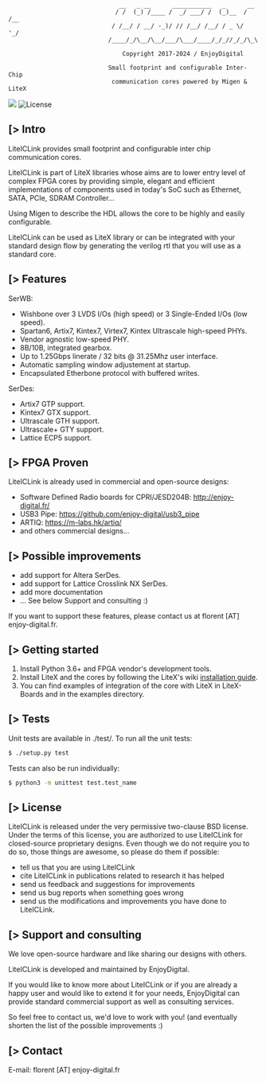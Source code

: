 ```
                               __   _ __      ___________   _      __
                              / /  (_) /____ /  _/ ___/ /  (_)__  / /__
                             / /__/ / __/ -_)/ // /__/ /__/ / _ \/  '_/
                            /____/_/\__/\__/___/\___/____/_/_//_/_/\_\

                                Copyright 2017-2024 / EnjoyDigital

                            Small footprint and configurable Inter-Chip
                             communication cores powered by Migen & LiteX
```

[![](https://github.com/enjoy-digital/liteiclink/workflows/ci/badge.svg)](https://github.com/enjoy-digital/liteiclink/actions) ![License](https://img.shields.io/badge/License-BSD%202--Clause-orange.svg)


[> Intro
--------
LiteICLink provides small footprint and configurable inter chip communication
cores.

LiteICLink is part of LiteX libraries whose aims are to lower entry level of
complex FPGA cores by providing simple, elegant and efficient implementations
of components used in today's SoC such as Ethernet, SATA, PCIe, SDRAM Controller...

Using Migen to describe the HDL allows the core to be highly and easily configurable.

LiteICLink can be used as LiteX library or can be integrated with your standard
design flow by generating the verilog rtl that you will use as a standard core.

[> Features
-----------
SerWB:
  - Wishbone over 3 LVDS I/Os (high speed) or 3 Single-Ended I/Os (low speed).
  - Spartan6, Artix7, Kintex7, Virtex7, Kintex Ultrascale high-speed PHYs.
  - Vendor agnostic low-speed PHY.
  - 8B/10B, integrated gearbox.
  - Up to 1.25Gbps linerate / 32 bits @ 31.25Mhz user interface.
  - Automatic sampling window adjustement at startup.
  - Encapsulated Etherbone protocol with buffered writes.

SerDes:
  - Artix7 GTP support.
  - Kintex7 GTX support.
  - Ultrascale GTH support.
  - Ultrascale+ GTY support.
  - Lattice ECP5 support.

[> FPGA Proven
---------------
LiteICLink is already used in commercial and open-source designs:
- Software Defined Radio boards for CPRI/JESD204B: http://enjoy-digital.fr/
- USB3 Pipe: https://github.com/enjoy-digital/usb3_pipe
- ARTIQ: https://m-labs.hk/artiq/
- and others commercial designs...

[> Possible improvements
------------------------
- add support for Altera SerDes.
- add support for Lattice Crosslink NX SerDes.
- add more documentation
- ... See below Support and consulting :)

If you want to support these features, please contact us at florent [AT]
enjoy-digital.fr.

[> Getting started
------------------
1. Install Python 3.6+ and FPGA vendor's development tools.
2. Install LiteX and the cores by following the LiteX's wiki [installation guide](https://github.com/enjoy-digital/litex/wiki/Installation).
3. You can find examples of integration of the core with LiteX in LiteX-Boards and in the examples directory.

[> Tests
--------
Unit tests are available in ./test/.
To run all the unit tests:
```sh
$ ./setup.py test
```

Tests can also be run individually:
```sh
$ python3 -m unittest test.test_name
```

[> License
----------
LiteICLink is released under the very permissive two-clause BSD license. Under the
terms of this license, you are authorized to use LiteICLink for closed-source
proprietary designs.
Even though we do not require you to do so, those things are awesome, so please
do them if possible:
 - tell us that you are using LiteICLink
 - cite LiteICLink in publications related to research it has helped
 - send us feedback and suggestions for improvements
 - send us bug reports when something goes wrong
 - send us the modifications and improvements you have done to LiteICLink.

[> Support and consulting
-------------------------
We love open-source hardware and like sharing our designs with others.

LiteICLink is developed and maintained by EnjoyDigital.

If you would like to know more about LiteICLink or if you are already a happy user
and would like to extend it for your needs, EnjoyDigital can provide standard
commercial support as well as consulting services.

So feel free to contact us, we'd love to work with you! (and eventually shorten
the list of the possible improvements :)

[> Contact
----------
E-mail: florent [AT] enjoy-digital.fr
